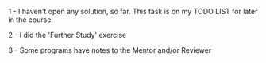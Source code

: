 1 - I haven't open any solution, so far. This task is on my TODO LIST for later in the course.

2 - I did the 'Further Study' exercise

3 - Some programs have notes to the Mentor and/or Reviewer
